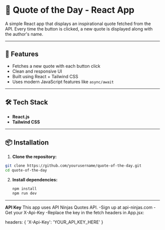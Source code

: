 # 🌟 Quote of the Day - React App

A simple React app that displays an inspirational quote fetched from the API. Every time the button is clicked, a new quote is displayed along with the author's name.

---
## 🚀 Features

- Fetches a new quote with each button click
- Clean and responsive UI
- Built using React + Tailwind CSS
- Uses modern JavaScript features like `async/await`

---
## 🛠️ Tech Stack

- **React.js**
- **Tailwind CSS**

---
## 📦 Installation

1. **Clone the repository:**

```bash
git clone https://github.com/yourusername/quote-of-the-day.git
cd quote-of-the-day

```

2. **Install dependencies:**
   ```bash
   npm install
   npm run dev

---
 **API Key**
This app uses API Ninjas Quotes API.
-Sign up at api-ninjas.com
-Get your X-Api-Key
-Replace the key in the fetch headers in App.jsx:

headers: {
  'X-Api-Key': 'YOUR_API_KEY_HERE'
}
